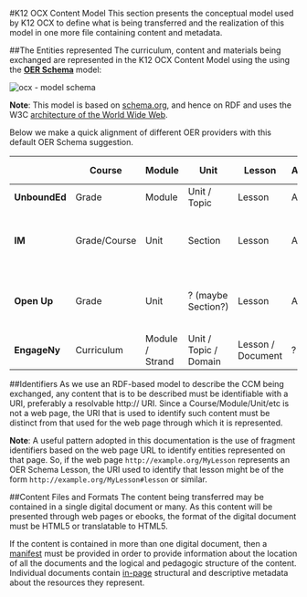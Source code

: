 #K12 OCX Content Model
This section presents the conceptual model used by K12 OCX to define what is being transferred and the realization of this model in one more file containing content and metadata.

##The Entities represented
The curriculum, content and materials being exchanged are represented in the K12 OCX Content Model using the using the **[OER Schema](http://oerschema.org/docs/schema.html)** model:

![ocx - model schema](https://docs.google.com/drawings/d/e/2PACX-1vRFmqDy20wkWNhS4Iat6vRFLGfuhq9oTbayuG3_mJA9V46s6OT5oz8itEVyBYrO4YQCmcBH2qljgW6e/pub?w=960&h=720)

__Note__: This model is based on [schema.org](https://schema.org), and hence on RDF and uses the W3C [architecture of the World Wide Web](https://www.w3.org/TR/webarch/).

Below we make a quick alignment of different OER providers with this default OER Schema suggestion.

|       | Course | Module | Unit | Lesson | Activity | Supporting Material | Assessment |
|-------|--------|--------|------|--------|----------|---------------------|------------|
|**UnboundEd**| Grade | Module | Unit / Topic | Lesson | Activity | Materials / Downloads | Assessment (it's a Unit) |
|**IM**| Grade/Course | Unit | Section | Lesson | Activity | Materials (teacher, family, course guide) | Unit-level Assessments |
|**Open Up**| Grade | Unit | ? (maybe Section?) | Lesson | Activity | Materials (teacher, family, course guide) | ? |
|**EngageNy**| Curriculum | Module / Strand | Unit / Topic / Domain | Lesson / Document | ? | Material / Download | ? |

##Identifiers
As we use an RDF-based model to describe the CCM being exchanged, any content that is to be described must be identifiable with a URI, preferably a resolvable http:// URI. Since a Course/Module/Unit/etc is not a web page, the URI that is used to identify such content must be distinct from that used for the web page through which it is represented.

__Note__: A useful pattern adopted in this documentation is the use of fragment identifiers based on the web page URL to identify entities represented on that page. So, if the web page `http://example.org/MyLesson` represents an OER Schema Lesson, the URI used to identify that lesson might be of the form `http://example.org/MyLesson#lesson` or similar.

##Content Files and Formats
The content being transferred may be contained in a single digital document or many. As this content will be presented through web pages or ebooks, the format of the digital document must be HTML5 or translatable to HTML5.

If the content is contained in more than one digital document, then a [manifest](manifest/index.md) must be provided in order to provide information about the location of all the documents and the logical and pedagogic structure of the content. Individual documents contain [in-page](inpage/index.md) structural and descriptive metadata about the resources they represent.
